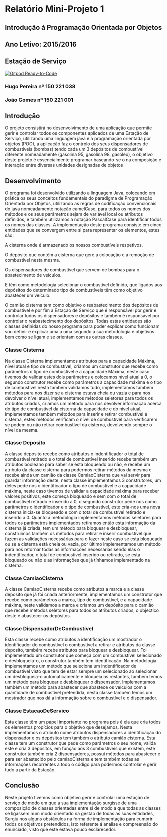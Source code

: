 # Relatório Mini-Projeto 1
## Introdução á Programação Orientada por Objetos
## Ano Letivo: 2015/2016
## Estação de Serviço

[![Gitpod Ready-to-Code](https://img.shields.io/badge/Gitpod-ready--to--code-blue?logo=gitpod)](https://gitpod.io/#https://github.com/Joaosilgo/IPOO-SERVICE-STATION)

### Hugo Pereira nº 150 221 038
### João Gomes nº 150 221 001


## Introdução
O projeto consistirá no desenvolvimento de uma aplicação que permite gerir e controlar todos os componentes aplicados de uma Estação de Serviço, utilizando uma linguagem java e a programação orientada por objetos (POO), a aplicação faz o controlo dos seus dispensadores de combustíveis (bombas) tendo cada um 3 depósitos de combustível diferente nomeadamente (gasolina 95, gasolina 98, gasóleo), o objetivo deste projeto é essencialmente programar baseando-se o na composição e interação entre diversas unidades designadas de objetos


## Desenvolvimento
O programa foi desenvolvido utilizando a linguagem Java, colocando em prática os seus conceitos fundamentais do paradigma de Programação Orientada por Objetos, utilizando as regras de codificação convencionais do java nomeadamente notação camelCase, para todos os nomes dos métodos e os seus parâmetros sejam de variável local ou atributos definidos, e também utilizamos a notação PascalCase para identificar todos os nomes das classes. A implementação deste programa consiste em cinco entidades que se convergem entre si para representar os elementos, estes são:

A cisterna onde é armazenado os nossos combustíveis respetivos.

O depósito que contém a cisterna que gere a colocação e a remoção de combustível nesta mesma.

Os dispensadores de combustível que servem de bombas para o abastecimento de veículos. 

E têm como metodologia selecionar o combustível definido, que ligados aos depósitos do determinado tipo de combustíveis têm como objetivo abastecer um veículo.

O camião cisterna tem como objetivo o reabastecimento dos depósitos de combustível e por fim a Estaçao de Serviço que é responsável por gerir e controlar todos os dispensadores e depósitos e também é responsável por controlar o reabastecimento dos depósitos.
Todas estas entidades são classes definidas do nosso programa para poder explicar como funcionam vou definir e explicar uma a uma segundo a sua metodologia e objetivos bem como se ligam e se orientam com as outras classes.


### Classe Cisterna
Na classe Cisterna implementamos atributos para a capacidade Máxima, nível atual e tipo de combustível, criamos um construtor que recebe como parâmetros o tipo de combustível e a capacidade Máxima, neste caso tivemos de validar estes dois parâmetros e colocamos nível atual a 0, o segundo construtor recebe como parâmetros a capacidade máxima e o tipo de combustível nesta também validamos tudo, implementamos também métodos para nos dizer se a cisterna estava cheia ou vazia e para nos devolver o nível atual, implementamos métodos seletores para todos os atributos criados, criamos um método para nos devolver informação acerca do tipo de combustível da cisterna da capacidade e do nível atual, implementamos também métodos para inserir e retirar combustível á cisterna, estes métodos verificam o nível de combustível para verificarem se podem ou não retirar combustível da cisterna, devolvendo sempre o nível da mesma.


### Classe Deposito
A classe deposito recebe como atributos o indentificador o total de combustível retirado e o total de combustível inserido recebe também um atributos booleano para saber se esta bloqueado ou não, e recebe um atributo da classe cisterna para podermos retirar métodos da mesma e recebe ainda um camião da classe CamiaoCisterna que vai servir para guardar informação deste, nesta classe implementamos 3 construtores, um deles pede nos o identificador o tipo de combustível e a capacidade máxima, neste caso tivemos de validar a capacidade máxima para receber valores positivos, este começa bloqueado e sem com o total de combustível retirado e inserido a 0, o segundo construtor pede nos como parâmetros o identificador e o tipo de combustível, este cria-nos uma nova cisterna inicia-se bloqueado e com o total de combustível retirado e inserido a 0. Quanto á metodologia implementamos métodos seletores para todos os parâmetros implementados retiramos então esta informação da cisterna já criada, tem um método para bloquear e desbloquear, construímos também os métodos para retirar e inserir combustível que fazem as validações necessárias para o fazer neste caso se está bloqueado ou se a cisterna está cheia ou vazia, por último implementamos um método para nos retornar todas as informações necessárias sendo elas o indentificador, o total de combustível inserido ou retirado, se esta bloqueado ou não e as informações que já tínhamos implementado na cisterna.

### Classe CamiaoCisterna
A classe CamiaoCisterna recebe como atributos a marca e a classe deposito que já foi criada anteriormente, implementamos um construtor que recebe como parâmetros a marca, tipo de combustível, e a capacidade máxima, neste validamos a marca e criamos um depósito para o camião que recebe métodos seletores para todos os atributos criados, o objectico deste é abastecer os depósitos.


### Classe DispensadorDeCombustivel
Esta classe recebe como atributos a identificação um mostrador o identificador do combustível o combustível a retirar e atributos da classe deposito, também recebe atributos para bloquear e desbloquear. Foi implementado um construtor que começa com um combustível selecionado e desbloqueia-o, o construtor também tem identificação. Na metodologia implementamos um método que seleciona um indentificador de combustível visto que tem de estar sempre um selecionado ao selecionar um desbloqueia-o automaticamente e bloqueia os restantes, também temos um método para bloquear e desbloquear o dispensador. Implementamos também um método para abastecer que abastece os veículos com a quantidade de combustível pretendida, nesta classe também temos um mostrador que nos dá a informação sobre o combustível e o dispensador.
### Classe EstacaoDeServico
Esta classe têm um papel importante no programa pois é ela que cria todos os elementos propícios para o objetivo que desejamos. Nesta implementamos o atributo nome atributos dispensadores a identificação do dispensador e os depósitos tem também o atributo camião cisterna. Esta classe tem um construtor que pede como parâmetros o seu nome, valida este e cria 3 depósitos, em função aos 3 combustíveis que existem, este construtor também cria 2 dispensadores, possui métodos para abastecer e para ser abastecido pelo camiaoCisterna e tem também todas as informações recorrentes a todo o código para podermos controlar e gerir tudo a partir da Estação.

## Conclusão
Neste projeto tivemos como objetivo gerir e controlar uma estação de serviço de modo em que a sua implementação surgisse de uma composição de classes orientadas entre sí de modo a que todas as classes se ligassem num modo orientado na gestão de todas as suas entidades, Surgiu nos alguns obstáculos na forma de implementação para cumprir todos os objetivos pretendidos, isto referente á analise e compreensão do enunciado, visto que este estava pouco esclarecedor.
